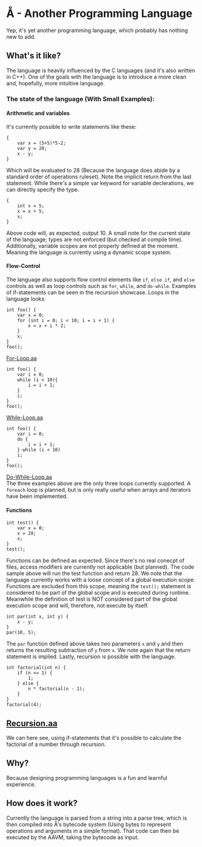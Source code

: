 # Å - Another Programming Language
Yep, it's yet another programming language, which probably has nothing new to add.
## What's it like?
The language is heavily influenced by the C languages (and it's also written in C++).
One of the goals with the language is to introduce a more clean and, hopefully, more intuitive language.
### The state of the language (With Small Examples):
#### Arithmetic and variables
It's currently possible to write statements like these:
```
{ 
    var x = (5+5)*5-2; 
    var y = 20; 
    x - y; 
}
```
Which will be evaluated to 28 (Because the language does abide by a standard order of operations ruleset). Note the implicit return from the last statement. While there's a simple var keyword for variable declerations, we can directly specify the type.
```
{ 
    int x = 5; 
    x = x + 5; 
    x; 
}
```
Above code will, as expected, output 10. A small note for the current state of the language; types are not enforced (but checked at compile time). Additionally, variable scopes are not properly defined at the moment. Meaning the language is currently using a dynamic scope system.
#### Flow-Control
The language also supports flow control elements like `if`, `else if`, and `else` controls as well as loop controls such as `for`, `while`, and `do-while`. Examples of if-statements can be seen in the recursion showcase. Loops in the language looks:
```
int foo() {
    var x = 0;
    for (int i = 0; i < 10; i = i + 1) {
        x = x + i * 2;
    }
    x;
}
foo();
```
[For-Loop.aa](examples/for-loop.aa)  
```
int foo() {
    var i = 0;
    while (i < 10){
        i = i + 1;
    }
    i;
}
foo();
```
[While-Loop.aa](examples/while-loop.aa)  
```
int foo() {
    var i = 0;
    do {
        i = i + 1;
    } while (i < 10)
    i;
}
foo();
```
[Do-While-Loop.aa](examples/dowhile-loop.aa)  
The three examples above are the only three loops currently supported. A `foreach` loop is planned, but is only really useful when arrays and iterators have been implemented.
#### Functions
```
int test() {
    var x = 0;
    x = 28;
    x;
}
test();
```
Functions can be defined as expected. Since there's no real conecpt of files, access modifiers are currently not applicable (but planned). The code sample above will run the test function and return 28. We note that the language currently works with a loose concept of a global execution scope. Functions are excluded from this scope, meaning the `test();` statement is considered to be part of the global scope and is executed during runtime. Meanwhile the definition of test is NOT considered part of the global execution scope and will, therefore, not execute by itself.
```
int par(int x, int y) { 
    x - y; 
} 
par(10, 5);
```
The `par` function defined above takes two parameters `x` and `y` and then returns the resulting subtraction of `y` from `x`. We note again that the return statement is implied. Lastly, recursion is possible with the language.
```
int factorial(int n) {
    if (n <= 1) {
        1;
    } else {
        n * factorial(n - 1);
    }
}
factorial(4);
```
[Recursion.aa](examples/recursion.aa)  
---
We can here see, using if-statements that it's possible to calculate the factorial of a number through recursion.
## Why?
Because designing programming languages is a fun and learnful experience.
## How does it work?
Currently the language is parsed from a string into a parse tree, which is then compiled into Å's bytecode system (Using bytes to represent operations and arguments in a simple format).
That code can then be executed by the AAVM, taking the bytecode as input.